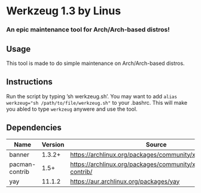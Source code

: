 # Werkzeug 1.3 by Linus
### An epic maintenance tool for Arch/Arch-based distros!

## Usage
This tool is made to do simple maintenance on Arch/Arch-based distros.


## Instructions
Run the script by typing ’sh werkzeug.sh’.
You may want to add ```alias werkzeug="sh /path/to/file/werkzeug.sh"``` to your .bashrc. This will make you abled to type ```werkzeug``` anywere and use the tool.


## Dependencies
| Name | Version | Source |
| --- | --- | --- |
| banner | 1.3.2+ | https://archlinux.org/packages/community/x86_64/banner/ |
| pacman-contrib | 1.5+ | https://archlinux.org/packages/community/x86_64/pacman-contrib/ |
| yay | 11.1.2 | https://aur.archlinux.org/packages/yay |
